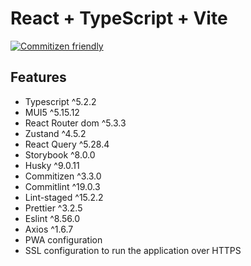 # React + TypeScript + Vite

[![Commitizen friendly](https://img.shields.io/badge/commitizen-friendly-brightgreen.svg)](http://commitizen.github.io/cz-cli/)

## Features

- Typescript ^5.2.2
- MUI5 ^5.15.12
- React Router dom ^5.3.3
- Zustand ^4.5.2
- React Query ^5.28.4
- Storybook ^8.0.0
- Husky ^9.0.11
- Commitizen ^3.3.0
- Commitlint ^19.0.3
- Lint-staged ^15.2.2
- Prettier ^3.2.5
- Eslint ^8.56.0
- Axios ^1.6.7
- PWA configuration
- SSL configuration to run the application over HTTPS